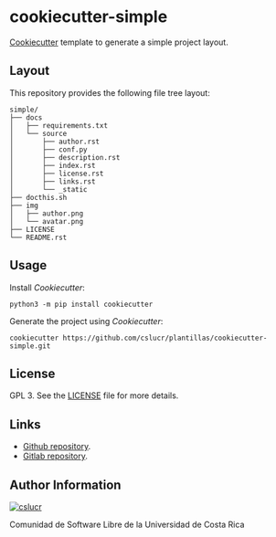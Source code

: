 # cookiecutter-simple

[Cookiecutter](https://cookiecutter.rtfd.io) template to generate a simple project layout.

## Layout

This repository provides the following file tree layout:

```
simple/
├── docs
│   ├── requirements.txt
│   └── source
│       ├── author.rst
│       ├── conf.py
│       ├── description.rst
│       ├── index.rst
│       ├── license.rst
│       ├── links.rst
│       └── _static
├── docthis.sh
├── img
│   ├── author.png
│   └── avatar.png
├── LICENSE
└── README.rst
```

## Usage

Install *Cookiecutter*:

```
python3 -m pip install cookiecutter
```

Generate the project using *Cookiecutter*:

```
cookiecutter https://github.com/cslucr/plantillas/cookiecutter-simple.git
```

## License

GPL 3. See the [LICENSE](https://git.beta.ucr.ac.cr/cslucr/plantillas/cookiecutter-simple/raw/master/LICENSE) file for more details.

## Links

  - [Github repository](https://github.com/cslucr/plantillas/cookiecutter-simple).
  - [Gitlab repository](https://git.beta.ucr.ac.cr/cslucr/plantillas/cookiecutter-simple).

## Author Information

[![cslucr](https://git.beta.ucr.ac.cr/cslucr/plantillas/cookiecutter-simple/raw/master/img/author.png)](https://git.beta.ucr.ac.cr/cslucr)

Comunidad de Software Libre de la Universidad de Costa Rica